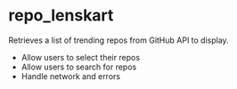 # repo_lenskart

Retrieves a list of trending repos from GitHub API to display.
- Allow users to select their repos
- Allow users to search for repos
- Handle network and errors